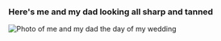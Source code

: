 ### Here's me and my dad looking all sharp and tanned

![Photo of me and my dad the day of my wedding](/markdown-portfolio/assets/foto-matri-con-pap%C3%A1.jpg "This is me and my father")
